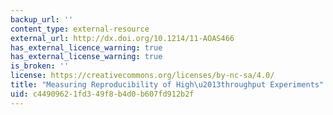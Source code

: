 ```yaml
---
backup_url: ''
content_type: external-resource
external_url: http://dx.doi.org/10.1214/11-AOAS466
has_external_licence_warning: true
has_external_license_warning: true
is_broken: ''
license: https://creativecommons.org/licenses/by-nc-sa/4.0/
title: "Measuring Reproducibility of High\u2013throughput Experiments"
uid: c4490962-1fd3-49f8-b4d0-b607fd912b2f
---
```

